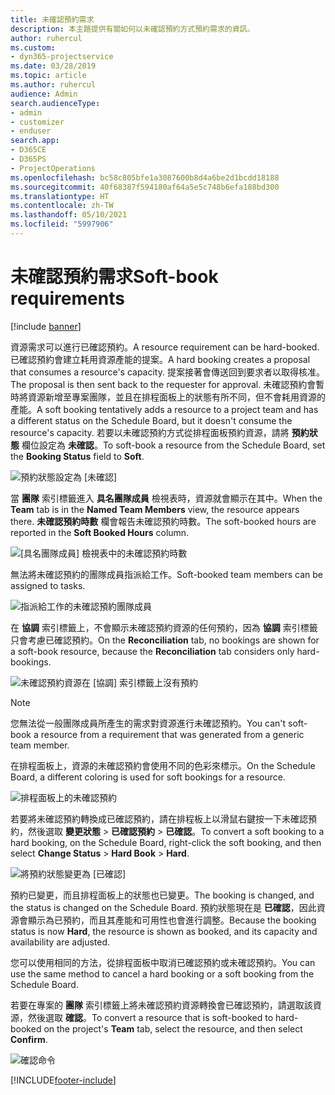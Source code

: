 ```yaml
---
title: 未確認預約需求
description: 本主題提供有關如何以未確認預約方式預約需求的資訊。
author: ruhercul
ms.custom:
- dyn365-projectservice
ms.date: 03/28/2019
ms.topic: article
ms.author: ruhercul
audience: Admin
search.audienceType:
- admin
- customizer
- enduser
search.app:
- D365CE
- D365PS
- ProjectOperations
ms.openlocfilehash: bc58c805bfe1a3087600b8d4a6be2d1bcdd18188
ms.sourcegitcommit: 40f68387f594180af64a5e5c748b6efa188bd300
ms.translationtype: HT
ms.contentlocale: zh-TW
ms.lasthandoff: 05/10/2021
ms.locfileid: "5997906"
---
```

# <a name="soft-book-requirements"></a><span data-ttu-id="a28a8-103">未確認預約需求</span><span class="sxs-lookup"><span data-stu-id="a28a8-103">Soft-book requirements</span></span>

[!include [banner](../includes/psa-now-project-operations.md)]

<span data-ttu-id="a28a8-104">資源需求可以進行已確認預約。</span><span class="sxs-lookup"><span data-stu-id="a28a8-104">A resource requirement can be hard-booked.</span></span> <span data-ttu-id="a28a8-105">已確認預約會建立耗用資源產能的提案。</span><span class="sxs-lookup"><span data-stu-id="a28a8-105">A hard booking creates a proposal that consumes a resource's capacity.</span></span> <span data-ttu-id="a28a8-106">提案接著會傳送回到要求者以取得核准。</span><span class="sxs-lookup"><span data-stu-id="a28a8-106">The proposal is then sent back to the requester for approval.</span></span> <span data-ttu-id="a28a8-107">未確認預約會暫時將資源新增至專案團隊，並且在排程面板上的狀態有所不同，但不會耗用資源的產能。</span><span class="sxs-lookup"><span data-stu-id="a28a8-107">A soft booking tentatively adds a resource to a project team and has a different status on the Schedule Board, but it doesn't consume the resource's capacity.</span></span> <span data-ttu-id="a28a8-108">若要以未確認預約方式從排程面板預約資源，請將 **預約狀態** 欄位設定為 **未確認**。</span><span class="sxs-lookup"><span data-stu-id="a28a8-108">To soft-book a resource from the Schedule Board, set the **Booking Status** field to **Soft**.</span></span>

![預約狀態設定為 [未確認]](media/Resource-Management-image77.png)

<span data-ttu-id="a28a8-110">當 **團隊** 索引標籤進入 **具名團隊成員** 檢視表時，資源就會顯示在其中。</span><span class="sxs-lookup"><span data-stu-id="a28a8-110">When the **Team** tab is in the **Named Team Members** view, the resource appears there.</span></span> <span data-ttu-id="a28a8-111">**未確認預約時數** 欄會報告未確認預約時數。</span><span class="sxs-lookup"><span data-stu-id="a28a8-111">The soft-booked hours are reported in the **Soft Booked Hours** column.</span></span>

![[具名團隊成員] 檢視表中的未確認預約時數](media/Resource-Management-image78.png)

<span data-ttu-id="a28a8-113">無法將未確認預約的團隊成員指派給工作。</span><span class="sxs-lookup"><span data-stu-id="a28a8-113">Soft-booked team members can be assigned to tasks.</span></span>

![指派給工作的未確認預約團隊成員](media/Resource-Management-image79.png)

<span data-ttu-id="a28a8-115">在 **協調** 索引標籤上，不會顯示未確認預約資源的任何預約，因為 **協調** 索引標籤只會考慮已確認預約。</span><span class="sxs-lookup"><span data-stu-id="a28a8-115">On the **Reconciliation** tab, no bookings are shown for a soft-book resource, because the **Reconciliation** tab considers only hard-bookings.</span></span>

![未確認預約資源在 [協調] 索引標籤上沒有預約](media/Resource-Management-image80.png)

> [!NOTE]
> <span data-ttu-id="a28a8-117">您無法從一般團隊成員所產生的需求對資源進行未確認預約。</span><span class="sxs-lookup"><span data-stu-id="a28a8-117">You can't soft-book a resource from a requirement that was generated from a generic team member.</span></span>

<span data-ttu-id="a28a8-118">在排程面板上，資源的未確認預約會使用不同的色彩來標示。</span><span class="sxs-lookup"><span data-stu-id="a28a8-118">On the Schedule Board, a different coloring is used for soft bookings for a resource.</span></span>

![排程面板上的未確認預約](media/Resource-Management-image81.png)

<span data-ttu-id="a28a8-120">若要將未確認預約轉換成已確認預約，請在排程板上以滑鼠右鍵按一下未確認預約，然後選取 **變更狀態** \> **已確認預約** \> **已確認**。</span><span class="sxs-lookup"><span data-stu-id="a28a8-120">To convert a soft booking to a hard booking, on the Schedule Board, right-click the soft booking, and then select **Change Status** \> **Hard Book** \> **Hard**.</span></span>

![將預約狀態變更為 [已確認]](media/Resource-Management-image82.png)

<span data-ttu-id="a28a8-122">預約已變更，而且排程面板上的狀態也已變更。</span><span class="sxs-lookup"><span data-stu-id="a28a8-122">The booking is changed, and the status is changed on the Schedule Board.</span></span> <span data-ttu-id="a28a8-123">預約狀態現在是 **已確認**，因此資源會顯示為已預約，而且其產能和可用性也會進行調整。</span><span class="sxs-lookup"><span data-stu-id="a28a8-123">Because the booking status is now **Hard**, the resource is shown as booked, and its capacity and availability are adjusted.</span></span>

<span data-ttu-id="a28a8-124">您可以使用相同的方法，從排程面板中取消已確認預約或未確認預約。</span><span class="sxs-lookup"><span data-stu-id="a28a8-124">You can use the same method to cancel a hard booking or a soft booking from the Schedule Board.</span></span>

<span data-ttu-id="a28a8-125">若要在專案的 **團隊** 索引標籤上將未確認預約資源轉換會已確認預約，請選取該資源，然後選取 **確認**。</span><span class="sxs-lookup"><span data-stu-id="a28a8-125">To convert a resource that is soft-booked to hard-booked on the project's **Team** tab, select the resource, and then select **Confirm**.</span></span>

![確認命令](media/Resource-Management-image83.png)


[!INCLUDE[footer-include](../includes/footer-banner.md)]